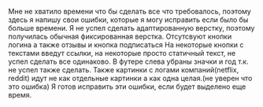 Мне не хватило времени что бы сделать все что требовалось, поэтому здесь я напишу свои ошибки, которые я могу исправить если было бы больше времени.
Я не успел сделать адаптированную верстку, поэтому получилась обычная фиксированная верстка.
Отсутсвуют кнопки логина а также отзывы и кнопка подписаться
На некоторые кнопки с текстами введут ссылки, на некоторые просто статичный текст, не успел сделать все одинаково.
В футере слева убраны значки и год т.к. не успел также сделать.
Также картинки с логами компаний(netflix, reddit) идут не как отдельные картинки а как одна целая.(не уверен что это ошибка)
Я готов исправить эти ошибки, если будет выделено еще время.
